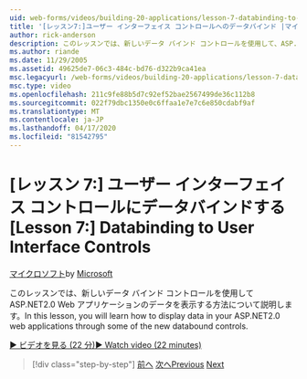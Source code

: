 ```yaml
---
uid: web-forms/videos/building-20-applications/lesson-7-databinding-to-user-interface-controls
title: '[レッスン7:]ユーザー インターフェイス コントロールへのデータバインド |マイクロソフトドキュメント'
author: rick-anderson
description: このレッスンでは、新しいデータ バインド コントロールを使用して、ASP.NET&#160;2.0 Web アプリケーションのデータを表示する方法について説明します。
ms.author: riande
ms.date: 11/29/2005
ms.assetid: 49625de7-06c3-484c-bd76-d322b9ca41ea
msc.legacyurl: /web-forms/videos/building-20-applications/lesson-7-databinding-to-user-interface-controls
msc.type: video
ms.openlocfilehash: 211c9fe88b5d7c92ef52bae2567499de36c112b8
ms.sourcegitcommit: 022f79dbc1350e0c6ffaa1e7e7c6e850cdabf9af
ms.translationtype: MT
ms.contentlocale: ja-JP
ms.lasthandoff: 04/17/2020
ms.locfileid: "81542795"
---
```

# <a name="lesson-7-databinding-to-user-interface-controls"></a><span data-ttu-id="4abd3-103">[レッスン 7:] ユーザー インターフェイス コントロールにデータバインドする</span><span class="sxs-lookup"><span data-stu-id="4abd3-103">[Lesson 7:] Databinding to User Interface Controls</span></span>

<span data-ttu-id="4abd3-104">[マイクロソフト](https://github.com/microsoft)</span><span class="sxs-lookup"><span data-stu-id="4abd3-104">by [Microsoft](https://github.com/microsoft)</span></span>

<span data-ttu-id="4abd3-105">このレッスンでは、新しいデータ バインド コントロールを使用して ASP.NET2.0 Web アプリケーションのデータを表示する方法について説明します。</span><span class="sxs-lookup"><span data-stu-id="4abd3-105">In this lesson, you will learn how to display data in your ASP.NET2.0 web applications through some of the new databound controls.</span></span>

[<span data-ttu-id="4abd3-106">&#9654; ビデオを見る (22 分)</span><span class="sxs-lookup"><span data-stu-id="4abd3-106">&#9654; Watch video (22 minutes)</span></span>](https://channel9.msdn.com/Blogs/ASP-NET-Site-Videos/lesson-7-databinding-to-user-interface-controls)

> [!div class="step-by-step"]
> <span data-ttu-id="4abd3-107">[前へ](lesson-6-working-with-stylesheets-and-master-pages.md)
> [次へ](lesson-8-working-with-the-gridview-and-formview.md)</span><span class="sxs-lookup"><span data-stu-id="4abd3-107">[Previous](lesson-6-working-with-stylesheets-and-master-pages.md)
[Next](lesson-8-working-with-the-gridview-and-formview.md)</span></span>
